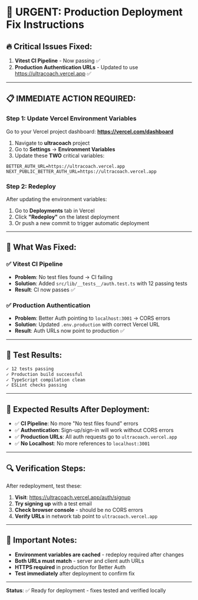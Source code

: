 # 🚀 URGENT: Production Deployment Fix Instructions

## 🔥 Critical Issues Fixed:

1. **Vitest CI Pipeline** - Now passing ✅
2. **Production Authentication URLs** - Updated to use https://ultracoach.vercel.app ✅

---

## 📋 IMMEDIATE ACTION REQUIRED:

### Step 1: Update Vercel Environment Variables

Go to your Vercel project dashboard: **https://vercel.com/dashboard**

1. Navigate to **ultracoach** project
2. Go to **Settings** → **Environment Variables**
3. Update these **TWO** critical variables:

```
BETTER_AUTH_URL=https://ultracoach.vercel.app
NEXT_PUBLIC_BETTER_AUTH_URL=https://ultracoach.vercel.app
```

### Step 2: Redeploy

After updating the environment variables:

1. Go to **Deployments** tab in Vercel
2. Click **"Redeploy"** on the latest deployment
3. Or push a new commit to trigger automatic deployment

---

## 🔧 What Was Fixed:

### ✅ Vitest CI Pipeline
- **Problem**: No test files found → CI failing
- **Solution**: Added `src/lib/__tests__/auth.test.ts` with 12 passing tests
- **Result**: CI now passes ✅

### ✅ Production Authentication 
- **Problem**: Better Auth pointing to `localhost:3001` → CORS errors
- **Solution**: Updated `.env.production` with correct Vercel URL
- **Result**: Auth URLs now point to production ✅

---

## 🧪 Test Results:

```bash
✓ 12 tests passing
✓ Production build successful  
✓ TypeScript compilation clean
✓ ESLint checks passing
```

---

## 🎯 Expected Results After Deployment:

- ✅ **CI Pipeline**: No more "No test files found" errors
- ✅ **Authentication**: Sign-up/sign-in will work without CORS errors
- ✅ **Production URLs**: All auth requests go to `ultracoach.vercel.app`
- ✅ **No Localhost**: No more references to `localhost:3001`

---

## 🔍 Verification Steps:

After redeployment, test these:

1. **Visit**: https://ultracoach.vercel.app/auth/signup
2. **Try signing up** with a test email
3. **Check browser console** - should be no CORS errors
4. **Verify URLs** in network tab point to `ultracoach.vercel.app`

---

## 🚨 Important Notes:

- **Environment variables are cached** - redeploy required after changes
- **Both URLs must match** - server and client auth URLs
- **HTTPS required** in production for Better Auth
- **Test immediately** after deployment to confirm fix

---

**Status**: ✅ Ready for deployment - fixes tested and verified locally